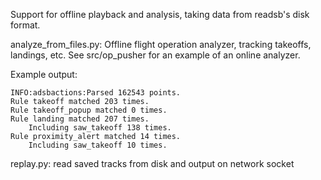 Support for offline playback and analysis, taking data from
readsb's disk format.

analyze_from_files.py: Offline flight operation analyzer,
tracking takeoffs, landings, etc.  See src/op_pusher for an
example of an online analyzer. 

Example output:

    INFO:adsbactions:Parsed 162543 points.
    Rule takeoff matched 203 times.
    Rule takeoff_popup matched 0 times.
    Rule landing matched 207 times.
        Including saw_takeoff 138 times.
    Rule proximity_alert matched 14 times.
        Including saw_takeoff 10 times.

replay.py: read saved tracks from disk and output on network socket